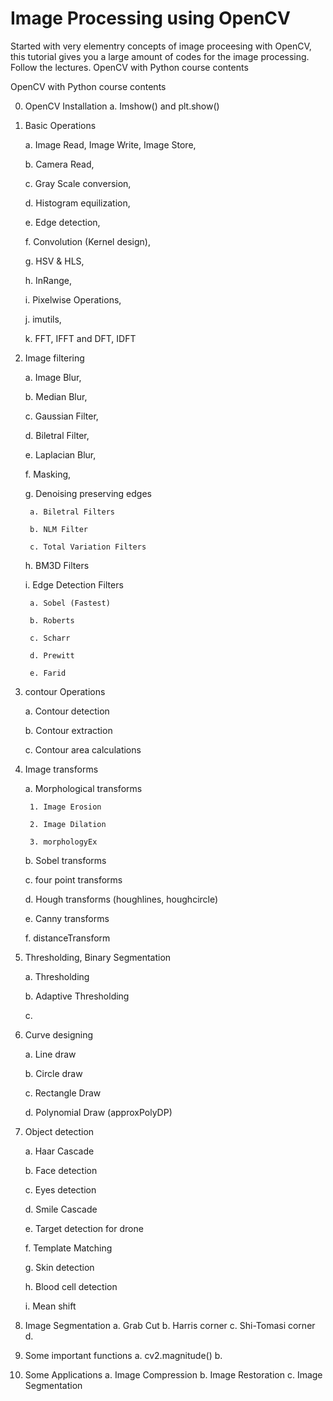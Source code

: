 # Image Processing using OpenCV
Started with very elementry concepts of image proceesing with OpenCV, this tutorial gives you a large amount of codes for the image processing. Follow the lectures.
OpenCV with Python course contents

OpenCV with Python course contents

0. OpenCV Installation
    a. Imshow() and plt.show()

1. Basic Operations

    a. Image Read, Image Write, Image Store,
    
    b. Camera Read,
    
    c. Gray Scale conversion,
    
    d. Histogram equilization,
    
    e. Edge detection,
    
    f. Convolution (Kernel design),
    
    g. HSV & HLS,
    
    h. InRange,
    
    i. Pixelwise Operations,
    
    j. imutils,
    
    k. FFT, IFFT and DFT, IDFT

2. Image filtering

    a. Image Blur,
    
    b. Median Blur,
    
    c. Gaussian Filter,
    
    d. Biletral Filter,
    
    e. Laplacian Blur,
    
    f. Masking,
    
    g. Denoising preserving edges
    
        a. Biletral Filters
        
        b. NLM Filter
        
        c. Total Variation Filters
        
    h. BM3D Filters
    
    i. Edge Detection Filters
    
        a. Sobel (Fastest)
        
        b. Roberts
        
        c. Scharr
        
        d. Prewitt
        
        e. Farid
    


3. contour Operations

    a. Contour detection
    
    b. Contour extraction
    
    c. Contour area calculations

4. Image transforms
    
    a. Morphological transforms
        
        1. Image Erosion
        
        2. Image Dilation
        
        3. morphologyEx
    
    b. Sobel transforms
    
    c. four point transforms
    
    d. Hough transforms (houghlines, houghcircle)
    
    e. Canny transforms
    
    f. distanceTransform

5. Thresholding, Binary Segmentation
    
    a. Thresholding
    
    b. Adaptive Thresholding
    
    c. 

6. Curve designing
    
    a. Line draw
    
    b. Circle draw
    
    c. Rectangle Draw
    
    d. Polynomial Draw (approxPolyDP)

7. Object detection
    
    a. Haar Cascade
    
    b. Face detection
    
    c. Eyes detection
    
    d. Smile Cascade
    
    e. Target detection for drone
    
    f. Template Matching
    
    g. Skin detection
    
    h. Blood cell detection
    
    i. Mean shift

8. Image Segmentation
    a. Grab Cut 
    b. Harris corner
    c. Shi-Tomasi corner
    d.

8. Some important functions
    a. cv2.magnitude()
    b. 

9. Some Applications
    a. Image Compression
    b. Image Restoration
    c. Image Segmentation
